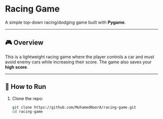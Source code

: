 # Racing Game

A simple top-down racing/dodging game built with **Pygame**.

---

## 🎮 Overview
This is a lightweight racing game where the player controls a car and must avoid enemy cars while increasing their score. The game also saves your **high score**.

---

## 🚀 How to Run
1. Clone the repo:
   ```bash
   git clone https://github.com/MohamedNoorA/racing-game.git
   cd racing-game
